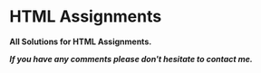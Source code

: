 # HTML Assignments

**All Solutions for HTML Assignments.**

***If you have any comments please don't hesitate to contact me.***
